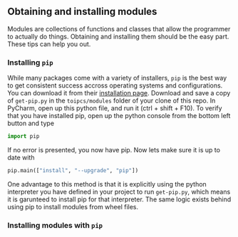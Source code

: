 ## Obtaining and installing modules

Modules are collections of functions and classes that allow the programmer to actually do things. Obtaining and installing them
should be the easy part. These tips can help you out.

### Installing `pip`

While many packages come with a variety of installers, `pip` is the best way to get consistent success accross operating systems and
configurations. You can download it from their [installation page](https://pip.pypa.io/en/stable/installing/). Download and save a copy 
of `get-pip.py` in the `toipcs/modules` folder of your clone of this repo. In PyCharm, open up this python file, and run it 
(ctrl + shift + F10). To verify that you have installed pip, open up the python console from the bottom left button and type

``` python
import pip
```

If no error is presented, you now have pip. Now lets make sure it is up to date with

``` python
pip.main(["install", "--upgrade", "pip"])
```

One advantage to this method is that it is explicitly using the python interpreter you have defined in your project to run `get-pip.py`, which
means it is garunteed to install pip for that interpreter. The same logic exists behind using pip to install modules from wheel files.

### Installing modules with `pip`


